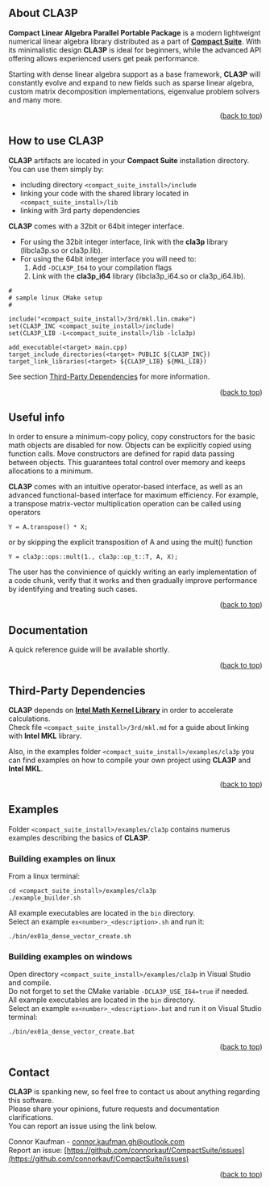 <a name="readme-top"></a>




<a name="about-cla3p"></a>
## About CLA3P

**Compact Linear Algebra Parallel Portable Package** is a modern lightweignt numerical linear algebra library distributed as a part of [**Compact Suite**](https://github.com/connorkauf/CompactSuite). With its minimalistic design **CLA3P** is ideal for beginners, while the advanced API offering allows experienced users get peak performance.

Starting with dense linear algebra support as a base framework, **CLA3P** will constantly evolve and expand to new fields such as sparse linear algebra, custom matrix decomposition implementations, eigenvalue problem solvers and many more.

<p align="right">(<a href="#readme-top">back to top</a>)</p>




<a name="how-to-use-cla3p"></a>
## How to use CLA3P

**CLA3P** artifacts are located in your **Compact Suite** installation directory. You can use them simply by:
* including directory `<compact_suite_install>/include`
* linking your code with the shared library located in `<compact_suite_install>/lib`
* linking with 3rd party dependencies

**CLA3P** comes with a 32bit or 64bit integer interface.  
* For using the 32bit integer interface, link with the **cla3p** library (libcla3p.so or cla3p.lib).  
* For using the 64bit integer interface you will need to:
  1. Add `-DCLA3P_I64` to your compilation flags
  2. Link with the **cla3p_i64** library (libcla3p_i64.so or cla3p_i64.lib).

```
#
# sample linux CMake setup
#

include("<compact_suite_install>/3rd/mkl.lin.cmake")
set(CLA3P_INC <compact_suite_install>/include)
set(CLA3P_LIB -L<compact_suite_install>/lib -lcla3p)

add_executable(<target> main.cpp)
target_include_directories(<target> PUBLIC ${CLA3P_INC})
target_link_libraries(<target> ${CLA3P_LIB} ${MKL_LIB})
```
See section [Third-Party Dependencies](#third-party-dependencies) for more information.

<p align="right">(<a href="#readme-top">back to top</a>)</p>




<a name="useful-info"></a>
## Useful info

In order to ensure a minimum-copy policy, copy constructors for the basic math objects are disabled for now. Objects can be explicitly copied using function calls. Move constructors are defined for rapid data passing between objects. This guarantees total control over memory and keeps allocations to a minimum.  

**CLA3P** comes with an intuitive operator-based interface, as well as an advanced functional-based interface for maximum efficiency. For example, a transpose matrix-vector multiplication operation can be called using operators
```
Y = A.transpose() * X;
```
or by skipping the explicit transposition of A and using the mult() function
```
Y = cla3p::ops::mult(1., cla3p::op_t::T, A, X);
```
The user has the convinience of quickly writing an early implementation of a code chunk, verify that it works and then gradually improve performance by identifying and treating such cases.

<p align="right">(<a href="#readme-top">back to top</a>)</p>




<a name="documentation"></a>
## Documentation

A quick reference guide will be available shortly.

<p align="right">(<a href="#readme-top">back to top</a>)</p>




<a name="third-party-dependencies"></a>
## Third-Party Dependencies

**CLA3P** depends on [**Intel Math Kernel Library**](https://www.intel.com/content/www/us/en/developer/tools/oneapi/onemkl.html) in order to accelerate calculations.  
Check file `<compact_suite_install>/3rd/mkl.md` for a guide about linking with **Intel MKL** library.  

Also, in the examples folder `<compact_suite_install>/examples/cla3p` you can find examples on how to compile your own project using **CLA3P** and **Intel MKL**.

<p align="right">(<a href="#readme-top">back to top</a>)</p>




<a name="examples"></a>
## Examples

Folder `<compact_suite_install>/examples/cla3p` contains numerus examples describing the basics of **CLA3P**.  

### Building examples on linux
From a linux terminal:
```
cd <compact_suite_install>/examples/cla3p
./example_builder.sh
```
All example executables are located in the `bin` directory.  
Select an example `ex<number>_<description>.sh` and run it:
```
./bin/ex01a_dense_vector_create.sh
```

### Building examples on windows
Open directory `<compact_suite_install>/examples/cla3p` in Visual Studio and compile.  
Do not forget to set the CMake variable `-DCLA3P_USE_I64=true` if needed.  
All example executables are located in the `bin` directory.  
Select an example `ex<number>_<description>.bat` and run it on Visual Studio terminal:
```
./bin/ex01a_dense_vector_create.bat
```

<p align="right">(<a href="#readme-top">back to top</a>)</p>




<a name="contact"></a>
## Contact

**CLA3P** is spanking new, so feel free to contact us about anything regarding this software.  
Please share your opinions, future requests and documentation clarifications.  
You can report an issue using the link below.

Connor Kaufman - connor.kaufman.gh@outlook.com  
Report an issue: [https://github.com/connorkauf/CompactSuite/issues](https://github.com/connorkauf/CompactSuite/issues) 

<p align="right">(<a href="#readme-top">back to top</a>)</p>


